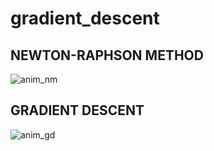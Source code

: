 # gradient_descent

## NEWTON-RAPHSON METHOD
![anim_nm](https://github.com/user-attachments/assets/3f8d9a46-df90-40da-a7a3-817f33cbacf2)

## GRADIENT DESCENT
![anim_gd](https://github.com/user-attachments/assets/3d32f4d3-b070-4d0e-b943-26cc57cd09b5)
